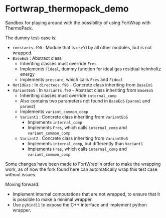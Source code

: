 # Fortwrap_thermopack_demo

Sandbox for playing around with the possibility of using FortWrap with ThermoPack.

The dummy test-case is:

* `constants.f90` : Module that is `use`'d by all other modules, but is not wrapped.
* `BaseEoS` : Abstract class 
   * Inheriting classes must override `Fres`
   * Implements `Fideal`, dummy function for ideal gas residual helmholtz energy
   * Implements `pressure`, which calls `Fres` and `Fideal`
* `NotIdGas` : In `directeos.f90` - Concrete class inheriting from `BaseEoS`
* `VariantEoS` : In `Variants.f90` - Abstract class inheriting from `BaseEoS`
   * Inheriting classes must override `internal_comp`
   * Also contains two parameters not found in `BaseEoS` (`param1` and `param2`)
   * Implements `variant_common_comp`
   * `Variant1` : Concrete class inheriting from `VariantEoS`
     * Implements `internal_comp`
     * Implements `Fres`, which calls `internal_comp` and `variant_common_comp`
   * `Variant2` : Concrete class inheriting from `VariantEoS`
     * Implements `internal_comp`, but differently than `Variant1`
     * Implements `Fres`, which calls `internal_comp` and `variant_common_comp`

Some changes have been made to FortWrap in order to make the wrapping work, as of now the fork found here can automatically wrap this test case without issues.

Moving forward: 
* Implement internal computations that are not wrapped, to ensure that it is possible to make a minimal wrapper.
* Use `pybind11` to expose the C++ interface and implement python wrapper.